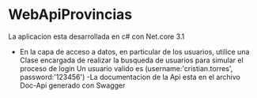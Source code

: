 # WebApiProvincias

La aplicacion esta desarrollada en c# con Net.core 3.1
- En la capa de acceso a datos, en particular de  los usuarios, utilice una Clase encargada de realizar la busqueda de usuarios para  simular el proceso de login
Un usuario valido es (username:'cristian.torres', password:'123456')
-La documentacion de la Api esta en el archivo Doc-Api generado con Swagger
 
